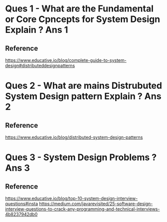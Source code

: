 Ques 1 - What are the Fundamental or Core Cpncepts for System Design Explain ?
Ans 1
=====
Reference
---------
https://www.educative.io/blog/complete-guide-to-system-design#distributeddesignpatterns




Ques 2 - What are mains Distrubuted System Design pattern Explain ?
Ans 2
=====
Reference
---------
https://www.educative.io/blog/distributed-system-design-patterns



Ques 3 - System Design Problems ?
Ans 3
=====
Reference
---------
https://www.educative.io/blog/top-10-system-design-interview-questions#insta
https://medium.com/javarevisited/25-software-design-interview-questions-to-crack-any-programming-and-technical-interviews-4b8237942db0